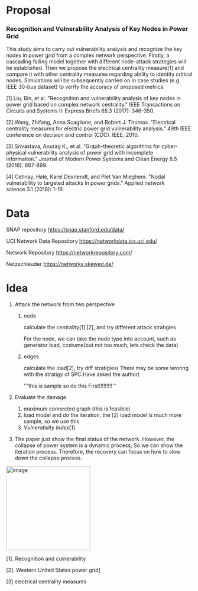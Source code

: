 # Proposal

### Recognition and Vulnerability Analysis of Key Nodes in Power Grid

This study aims to carry out vulnerability analysis and recognize the key nodes in power grid from a complex network perspective. Firstly, a cascading failing model together with different node-attack strategies will be established. Then we propose the electrical centrality measure[1] and compare it with other centrality measures regarding ability to identity critical nodes. Simulations will be subsequently carried on in case studies (e.g. IEEE 30-bus dataset) to verify the accuracy of proposed metrics.

[1] Liu, Bin, et al. "Recognition and vulnerability analysis of key nodes in power grid based on complex network centrality." IEEE Transactions on Circuits and Systems II: Express Briefs 65.3 (2017): 346-350.

[2] Wang, Zhifang, Anna Scaglione, and Robert J. Thomas. "Electrical centrality measures for electric power grid vulnerability analysis." 49th IEEE conference on decision and control (CDC). IEEE, 2010.

[3] Srivastava, Anurag K., et al. "Graph-theoretic algorithms for cyber-physical vulnerability analysis of power grid with incomplete information." Journal of Modern Power Systems and Clean Energy 6.5 (2018): 887-899.

[4] Cetinay, Hale, Karel Devriendt, and Piet Van Mieghem. "Nodal vulnerability to targeted attacks in power grids." Applied network science 3.1 (2018): 1-19.

# Data

SNAP repository https://snap.stanford.edu/data/

UCI Network Data Repository https://networkdata.ics.uci.edu/

Network Repository https://networkrepository.com/

Netzschleuder https://networks.skewed.de/

# Idea



1. Attack the network from two perspective

   1. node

      calculate the centrality[1] [2], and try different attack stratigies

      For the node, we can take the node type into account, such as generator load, costume(but not too much, lets check the data)

   2. edges

      calculate the load[2], try diff stratigies( There may be some wronng with the stratigy of SPC.Have asked the author)
      
      '''this is sample so do this First!!!!!!!!!'''
      
      

2. Evaluate the damage.

   1. maximum connected graph (this is feasible)
   2. load model and do the iteration, the [2] load model is much more sample, so we use this  
   3. *Vulnerability Index*[1]
3. The paper just show the final status of the network. However, the collapse of power system is a dynamic process, So we can show the iteration process.  Therefore, the recovery can focus on how to slow down the collapse process. 
<img width="227" alt="image" src="https://user-images.githubusercontent.com/48615762/206497566-cdd157db-e57b-4dd1-a0a9-3d24b0c3cb8c.png">


[1]. Recognition and culnerability

[2]. Western United States power grid]

[3] electrical centrality measures
